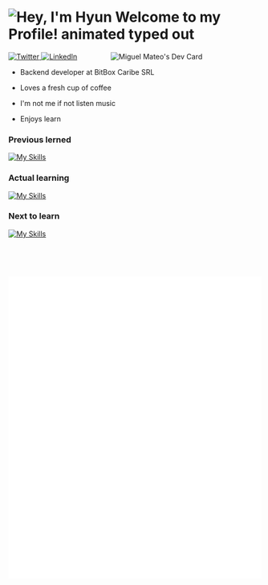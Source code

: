 <h1>
  <img src="https://readme-typing-svg.demolab.com?font=Operator+Mono&size=37&duration=2800&pause=2000&color=FAFAFA&center=true&vCenter=true&width=940&height=50&lines=Hi+%F0%9F%91%8B%2C+I'm+Miguel+Mateo!" align="middle" alt="Hey, I'm Hyun Welcome to my Profile! animated typed out">
</h1>
<div align="left">
  <a target="_blank" href="https://twitter.com/MiguelMateoT">
    <img
      src="https://img.shields.io/twitter/follow/omBratteng?label=Twitter&logo=twitter&style=flat-square&color=1da1f2&logoColor=ffffff"
      alt="Twitter"
    />
  </a>
  <a href="https://www.linkedin.com/in/miguelangelmateotavarez/">
    <img
      src="https://img.shields.io/static/v1?logo=linkedin&style=flat-square&color=0072b1&label=LinkedIn&message=%E2%98%86"
      alt="LinkedIn"
    />
  </a>
  <a 
   href="https://app.daily.dev/MiguelMateot">
  <img src="https://api.daily.dev/devcards/d1a761016ef94813811480b4d08390c4.png?r=8zc" 
       width="300"
       align="right"
       alt="Miguel Mateo's Dev Card"/>
  </a>
</div>

- Backend developer at BitBox Caribe SRL

- Loves a fresh cup of coffee

- I'm not me if not listen music

- Enjoys learn

### Previous lerned
[![My Skills](https://skillicons.dev/icons?i=html,css,javascript,php,laravel)](https://skillicons.dev)

### Actual learning
[![My Skills](https://skillicons.dev/icons?i=nodejs,typescript)](https://skillicons.dev)

### Next to learn
[![My Skills](https://skillicons.dev/icons?i=nest,vue)](https://skillicons.dev)

<h2></h2><br>

<p align="center"><br>
    <img align="center" src="./github-metrics.svg" alt="Metrics" /> <br>
</p>
